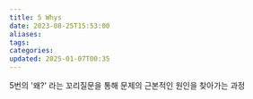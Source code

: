 ```yaml
---
title: 5 Whys
date: 2023-08-25T15:53:00
aliases: 
tags: 
categories: 
updated: 2025-01-07T00:35
---
```


5번의 '왜?' 라는 꼬리질문을 통해 문제의 근본적인 원인을 찾아가는 과정


